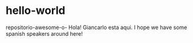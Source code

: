 # hello-world
repositorio-awesome-o-
Hola!
Giancarlo esta aqui. I hope we have some spanish speakers around here!

